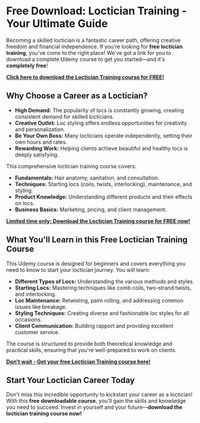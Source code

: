 # Free Download: Loctician Training - Your Ultimate Guide

Becoming a skilled loctician is a fantastic career path, offering creative freedom and financial independence. If you're looking for **free loctician training**, you've come to the right place! We've got a link for you to download a complete Udemy course to get you started—and it's **completely free**!

[**Click here to download the Loctician Training course for FREE!**](https://udemywork.com/loctician-training)

## Why Choose a Career as a Loctician?

*   **High Demand:** The popularity of locs is constantly growing, creating consistent demand for skilled locticians.
*   **Creative Outlet:** Loc styling offers endless opportunities for creativity and personalization.
*   **Be Your Own Boss:** Many locticians operate independently, setting their own hours and rates.
*   **Rewarding Work:** Helping clients achieve beautiful and healthy locs is deeply satisfying.

This comprehensive loctician training course covers:

*   **Fundamentals:** Hair anatomy, sanitation, and consultation.
*   **Techniques:** Starting locs (coils, twists, interlocking), maintenance, and styling.
*   **Product Knowledge:** Understanding different products and their effects on locs.
*   **Business Basics:** Marketing, pricing, and client management.

[**Limited time only: Download the Loctician Training course for FREE now!**](https://udemywork.com/loctician-training)

## What You'll Learn in this Free Loctician Training Course

This Udemy course is designed for beginners and covers everything you need to know to start your loctician journey. You will learn:

*   **Different Types of Locs:** Understanding the various methods and styles.
*   **Starting Locs:** Mastering techniques like comb coils, two-strand twists, and interlocking.
*   **Loc Maintenance:** Retwisting, palm rolling, and addressing common issues like breakage.
*   **Styling Techniques:** Creating diverse and fashionable loc styles for all occasions.
*   **Client Communication:** Building rapport and providing excellent customer service.

The course is structured to provide both theoretical knowledge and practical skills, ensuring that you're well-prepared to work on clients.

[**Don't wait - Get your free Loctician Training course here!**](https://udemywork.com/loctician-training)

## Start Your Loctician Career Today

Don't miss this incredible opportunity to kickstart your career as a loctician! With this **free downloadable course**, you'll gain the skills and knowledge you need to succeed. Invest in yourself and your future—**download the loctician training course now!**
